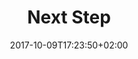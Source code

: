 ---
title: "Next Step"
date: "2017-10-09T17:23:50+02:00"
menu:
  tutorials:
    parent: "starfall"
    weight: FILL IN WEIGHT
    identifier: "hbjfdcgaeki"
headerColor: "rebeccapurple"
buttonColor: "#b564f5"
---